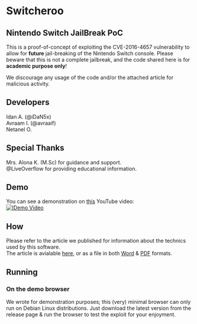# Switcheroo
## Nintendo Switch JailBreak PoC
This is a proof-of-concept of exploiting the CVE-2016-4657 vulnerability to allow for **future** jail-breaking of the Nintendo Switch console. Please beware that this is not a complete jailbreak, and the code shared here is for **academic purpose only**!

We discourage any usage of the code and/or the attached article for malicious activity.


## Developers
Idan A. (@iDaN5x)  
Avraam I. (@avraaif)  
Netanel O.  

## Special Thanks
Mrs. Alona K. (M.Sc) for guidance and support.  
@LiveOverflow for providing educational information.

## Demo
You can see a demonstration on [this](https://youtu.be/KDiXJ-Q4mkY) YouTube video:  
[![IDemo Video](https://img.youtube.com/vi/KDiXJ-Q4mkY/1.jpg)](https://www.youtube.com/watch?v=KDiXJ-Q4mkY)

## How
Please refer to the article we published for information about the technics used by this software.  
The article is avialable [here](https://github.com/iDaN5x/Switcheroo/wiki/Article), or as a file in both [Word](https://github.com/iDaN5x/Switcheroo/raw/master/Article.docx) & [PDF](https://github.com/iDaN5x/Switcheroo/raw/master/Article.pdf) formats.

## Running
### On the demo browser
We wrote for demonstration purposes; this (very) minimal browser can only run on Debian Linux distributions.
Just download the latest version from the release page & run the browser to test the exploit for your enjoyment.
